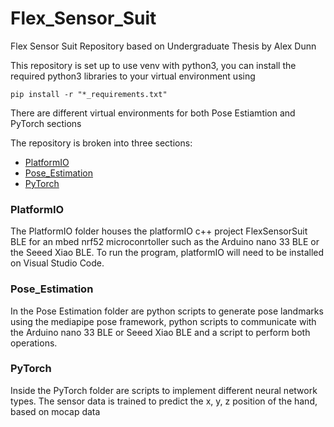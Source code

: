 # Flex_Sensor_Suit
Flex Sensor Suit Repository based on Undergraduate Thesis by Alex Dunn

This repository is set up to use venv with python3, you can install the required python3 libraries to your virtual environment using
```
pip install -r "*_requirements.txt"
```
There are different virtual environments for both Pose Estiamtion and PyTorch sections

The repository is broken into three sections:
- [PlatformIO](https://github.com/ad039/Flex_Sensor_Suit#platformio)
- [Pose_Estimation](https://github.com/ad039/Flex_Sensor_Suit#pose_estimation)
- [PyTorch](https://github.com/ad039/Flex_Sensor_Suit#pytorch)

### PlatformIO
The PlatformIO folder houses the platformIO c++ project FlexSensorSuit BLE for an mbed nrf52 microconrtoller such as the Arduino nano 33 BLE or the Seeed Xiao BLE. To run the program, platformIO will need to be installed on Visual Studio Code.

### Pose_Estimation
In the Pose Estimation folder are python scripts to generate pose landmarks using the mediapipe pose framework, python scripts to communicate with the Arduino nano 33 BLE or Seeed Xiao BLE and a script to perform both operations.

### PyTorch
Inside the PyTorch folder are scripts to implement different neural network types. The sensor data is trained to predict the x, y, z position of the hand, based on mocap data 


